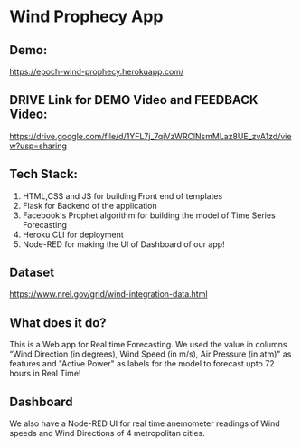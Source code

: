 # Wind Prophecy App

## Demo:
https://epoch-wind-prophecy.herokuapp.com/

## DRIVE Link for DEMO Video and FEEDBACK Video:
https://drive.google.com/file/d/1YFL7j_7qiVzWRClNsmMLaz8UE_zvA1zd/view?usp=sharing

## Tech Stack:
1. HTML,CSS and JS for building Front end of templates
2. Flask for Backend of the application
3. Facebook's Prophet algorithm for building the model of Time Series Forecasting
4. Heroku CLI for deployment  
5. Node-RED for making the UI of Dashboard of our app!

## Dataset
https://www.nrel.gov/grid/wind-integration-data.html

## What does it do?
This is a Web app for Real time Forecasting. We used the value in columns  “Wind Direction (in degrees), Wind Speed (in m/s), Air Pressure (in atm)" as features and "Active Power" as labels for the model to forecast upto 72 hours in Real Time!

## Dashboard
We also have a Node-RED UI for real time anemometer readings of Wind speeds and Wind Directions of 4 metropolitan cities.
